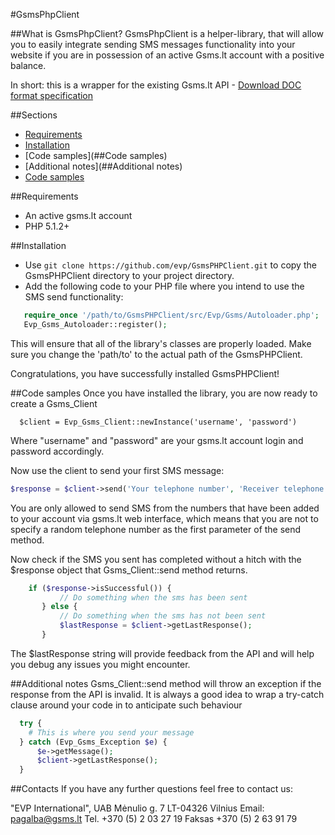 #GsmsPhpClient

##What is GsmsPhpClient?
GsmsPhpClient is a helper-library, that will allow you to easily integrate sending SMS messages functionality into your
website if you are in possession of an active Gsms.lt account with a positive balance.

In short: this is a wrapper for the existing Gsms.lt API - [Download DOC format specification](https://www.gsms.lt/f/gsms_specifikacija.doc)

##Sections
* [Requirements](##Requirements)
* [Installation](##Installation)
* [Code samples](##Code samples)
* [Additional notes](##Additional notes)
* [Code samples](##Contacts)

##Requirements
* An active gsms.lt account
* PHP 5.1.2+

##Installation
* Use `git clone https://github.com/evp/GsmsPHPClient.git` to copy the GsmsPHPClient directory to your project directory.
* Add the following code to your PHP file where you intend to use the SMS send functionality:

```php
   require_once '/path/to/GsmsPHPClient/src/Evp/Gsms/Autoloader.php';
   Evp_Gsms_Autoloader::register();
```

This will ensure that all of the library's classes are properly loaded.
Make sure you change the 'path/to' to the actual path of the GsmsPHPClient.

Congratulations, you have successfully installed GsmsPHPClient!


##Code samples
Once you have installed the library, you are now ready to create a Gsms_Client

```
  $client = Evp_Gsms_Client::newInstance('username', 'password')
```

Where "username" and "password" are your gsms.lt account login and password accordingly.

Now use the client to send your first SMS message:

```php
$response = $client->send('Your telephone number', 'Receiver telephone number', 'message');
```

You are only allowed to send SMS from the numbers that have been added to your account via gsms.lt web interface,
which means that you are not to specify a random telephone number as the first parameter of the send method.

Now check if the SMS you sent has completed without a hitch with the $response object that Gsms_Client::send
method returns.

```php
    if ($response->isSuccessful()) {
           // Do something when the sms has been sent
       } else {
           // Do something when the sms has not been sent
           $lastResponse = $client->getLastResponse();
       }
```

The $lastResponse string will provide feedback from the API and will help you debug any issues you might encounter.

##Additional notes
Gsms_Client::send method will throw an exception if the response from the API is invalid.
It is always a good idea to wrap a try-catch clause around your code in to anticipate such behaviour

```php
  try {
    # This is where you send your message
  } catch (Evp_Gsms_Exception $e) {
      $e->getMessage();
      $client->getLastResponse();
  }
```


##Contacts
If you have any further questions feel free to contact us:

"EVP International", UAB
Mėnulio g. 7
LT-04326 Vilnius
Email: pagalba@gsms.lt
Tel. +370 (5) 2 03 27 19
Faksas +370 (5) 2 63 91 79
